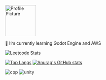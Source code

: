 
<div style="display: flex; align-items: center;">
  <img src="https://github.com/Yumin-Lim/Yumin-Lim/assets/97876054/5665bae4-6bf3-41d3-a0f7-0e4f6e8f9cc8" width="100" height="100" alt="Profile Picture" style="margin-right: 10px;">

</div>

<p>🌱 I’m currently learning Godot Engine and AWS</p>



![Leetcode Stats](https://leetcard.jacoblin.cool/jupiterandpurple)

[![Top Langs](https://github-readme-stats.vercel.app/api/top-langs/?username=Yumin-Lim)](https://github.com/anuraghazra/github-readme-stats)
[![Anurag's GitHub stats](https://github-readme-stats.vercel.app/api?username=Yumin-Lim)](https://github.com/anuraghazra/github-readme-stats)

![cpp](https://img.shields.io/badge/JavaScript-F7DF1E?style=for-the-badge&logo=JavaScript&logoColor=white)
![unity](https://img.shields.io/badge/Unity-100000?style=for-the-badge&logo=unity&logoColor=white)

